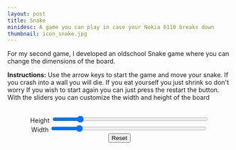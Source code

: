 ```yaml
---
layout: post
title: Snake
minidesc: A game you can play in case your Nokia 6110 breaks down
thumbnail: icon_snake.jpg
---
```


For my second game, I developed an oldschool Snake game where you can change the dimensions of the board.

**Instructions:**
Use the arrow keys to start the game and move your snake. If you crash into a wall you will die. If you eat yourself you just shrink so don't worry
If you wish to start again you can just press the restart the button.
With the sliders you can customize the width and height of the board


<div align="center">
<canvas id="gc" width="450" height="450"></canvas>
<style> .slider { width: 350px;} </style>
<br>
Height <input type="range" min="10" max="40" value="15" class="slider" id="sheight">
<br>
Width <input type="range" min="10" max="40" value="15" class="slider" id="swidth">
<br>
<button onclick="reset()">Reset</button>

<script src="/assets/js/snake.js"></script>
<div align="center">
